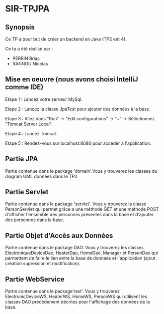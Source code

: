 # SIR-TPJPA

## Synopsis

Ce TP a pour but de créer un backend en Java (TP2 eet 4).

Ce tp a été réalisé par :
* PERRIN Briac
* RANNOU Nicolas

## Mise en oeuvre (nous avons choisi IntelliJ comme IDE)

Etape 1 : Lancez votre serveur MySql.

Etape 2 : Lancez la classe JpaTest pour ajouter des données à la base.

Etape 3 : Allez dans "Run" -> "Edit configurations" -> "+" -> Séléctionnez "Tomcat Server Local".

Etape 4 : Lancez Tomcat.

Etape 5 : Rendez-vous sur localhost:8080 pour accéder a l'application.

## Partie JPA

Partie contenue dans le package 'domain'.Vous y trouverez les classes du diagram UML données dans le TP2.

## Partie Servlet

Partie contenue dans le package 'servlet'. Vous y trouverez la classe PersonServlet qui permet grâce a une méthode GET et une méthode POST d'afficher l'ensemble des personnes présentes dans la base et d'ajouter des personnes dans la base.

## Partie Objet d'Accès aux Données

Partie contenue dans le package DAO. Vous y trouverez les classes ElectroniqueDeviceDao, HeaterDao, HomeDao, Manager et PersonDao qui permettent de faire le lien entre la base de données et l'application (ajout création supression et modification).

## Partie WebService

Partie contenue dans le package'rest'. Vous y trouverez ElectronicDeviceWS, HeaterWS, HomeWS, PersonWS qui utilisent les classes DAO précédement décrites pour l'affichage des données de la base.





